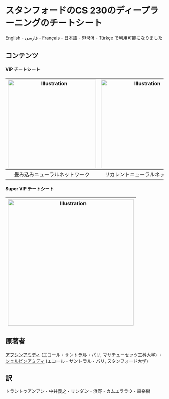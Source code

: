 # スタンフォードのCS 230のディープラーニングのチートシート

[English](https://github.com/afshinea/stanford-cs-230-deep-learning/tree/master/en) -  [فارسی](https://github.com/afshinea/stanford-cs-230-deep-learning/tree/master/fa) -  [Français](https://github.com/afshinea/stanford-cs-230-deep-learning/tree/master/fr) - [日本語](https://github.com/afshinea/stanford-cs-230-deep-learning/tree/master/ja) - [한국어](https://stanford.edu/~shervine/l/ko/teaching/cs-230/cheatsheet-convolutional-neural-networks) -  [Türkçe](https://github.com/afshinea/stanford-cs-230-deep-learning/tree/master/tr) で利用可能になりました

## コンテンツ
#### VIP チートシート
|<a href="https://github.com/afshinea/stanford-cs-230-deep-learning/blob/master/ja/cheatsheet-convolutional-neural-networks.pdf"><img src="https://stanford.edu/~shervine/teaching/cs-230/illustrations/cover/ja-001.png?" alt="Illustration" width="280px"/></a>|<a href="https://github.com/afshinea/stanford-cs-230-deep-learning/blob/master/ja/cheatsheet-recurrent-neural-networks.pdf"><img src="https://stanford.edu/~shervine/teaching/cs-230/illustrations/cover/ja-002.png?" alt="Illustration" width="280px"/></a>|<a href="https://github.com/afshinea/stanford-cs-230-deep-learning/blob/master/ja/cheatsheet-deep-learning-tips-tricks.pdf"><img src="https://stanford.edu/~shervine/teaching/cs-230/illustrations/cover/ja-003.png?" alt="Illustration" width="280px"/></a>|
|:--:|:--:|:--:|
|畳み込みニューラルネットワーク|リカレントニューラルネットワーク|アドバイスやコツ|

#### Super VIP チートシート
|<a href="https://github.com/afshinea/stanford-cs-230-deep-learning/blob/master/ja/super-cheatsheet-deep-learning.pdf"><img src="https://stanford.edu/~shervine/teaching/cs-230/illustrations/cover/ja-004.png?" alt="Illustration" width="400px"/></a>|
|---|

## 原著者
[アフシンアミディ](https://twitter.com/afshinea) (エコール・サントラル・パリ, マサチューセッツ工科大学) ・ [シェルビンアミディ](https://twitter.com/shervinea) (エコール・サントラル・パリ, スタンフォード大学)

## 訳
トラントゥアンアン・中井義之・リンダン・浜野・カムエララウ・森裕樹
